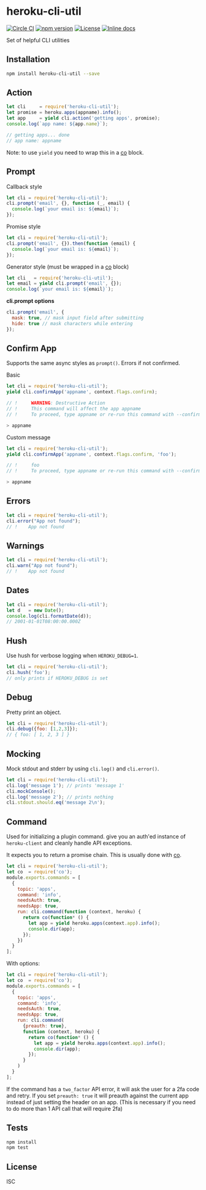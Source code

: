 # heroku-cli-util

[![Circle CI](https://circleci.com/gh/heroku/heroku-cli-util/tree/master.svg?style=svg)](https://circleci.com/gh/heroku/heroku-cli-util/tree/master)
[![npm version](https://badge.fury.io/js/heroku-cli-util.svg)](http://badge.fury.io/js/heroku-cli-util)
[![License](https://img.shields.io/npm/l/heroku-cli-util.svg)](./LICENSE)
[![Inline docs](http://inch-ci.org/github/heroku/heroku-cli-util.svg?branch=master)](http://inch-ci.org/github/heroku/heroku-cli-util)

Set of helpful CLI utilities

## Installation

```sh
npm install heroku-cli-util --save
```

## Action

```js
let cli     = require('heroku-cli-util');
let promise = heroku.apps(appname).info();
let app     = yield cli.action('getting apps', promise);
console.log(`app name: ${app.name}`);

// getting apps... done
// app name: appname
```

Note: to use `yield` you need to wrap this in a [co](https://github.com/tj/co) block.

## Prompt

Callback style

```js
let cli = require('heroku-cli-util');
cli.prompt('email', {}, function (_, email) {
  console.log(`your email is: ${email}`);
});
```

Promise style

```js
let cli = require('heroku-cli-util');
cli.prompt('email', {}).then(function (email) {
  console.log(`your email is: ${email}`);
});
```

Generator style (must be wrapped in a [co](https://github.com/tj/co) block)

```js
let cli   = require('heroku-cli-util');
let email = yield cli.prompt('email', {});
console.log(`your email is: ${email}`);
```

**cli.prompt options**

```js
cli.prompt('email', {
  mask: true, // mask input field after submitting
  hide: true // mask characters while entering
});
```

## Confirm App

Supports the same async styles as `prompt()`. Errors if not confirmed.

Basic

```js
let cli = require('heroku-cli-util');
yield cli.confirmApp('appname', context.flags.confirm);

// !     WARNING: Destructive Action
// !     This command will affect the app appname
// !     To proceed, type appname or re-run this command with --confirm appname

> appname
```

Custom message

```js
let cli = require('heroku-cli-util');
yield cli.confirmApp('appname', context.flags.confirm, 'foo');

// !     foo
// !     To proceed, type appname or re-run this command with --confirm appname

> appname
```

## Errors

```js
let cli = require('heroku-cli-util');
cli.error("App not found");
// !    App not found
```

## Warnings

```js
let cli = require('heroku-cli-util');
cli.warn("App not found");
// !    App not found
```

## Dates

```js
let cli = require('heroku-cli-util');
let d   = new Date();
console.log(cli.formatDate(d));
// 2001-01-01T08:00:00.000Z
```

## Hush

Use hush for verbose logging when `HEROKU_DEBUG=1`.

```js
let cli = require('heroku-cli-util');
cli.hush('foo');
// only prints if HEROKU_DEBUG is set
```

## Debug

Pretty print an object.

```js
let cli = require('heroku-cli-util');
cli.debug({foo: [1,2,3]});
// { foo: [ 1, 2, 3 ] }
```

## Mocking

Mock stdout and stderr by using `cli.log()` and `cli.error()`.

```js
let cli = require('heroku-cli-util');
cli.log('message 1'); // prints 'message 1'
cli.mockConsole();
cli.log('message 2'); // prints nothing
cli.stdout.should.eq('message 2\n');
```

## Command

Used for initializing a plugin command.
give you an auth'ed instance of `heroku-client` and cleanly handle API exceptions.

It expects you to return a promise chain. This is usually done with [co](https://github.com/tj/co).

```js
let cli = require('heroku-cli-util');
let co  = require('co');
module.exports.commands = [
  {
    topic: 'apps',
    command: 'info',
    needsAuth: true,
    needsApp: true,
    run: cli.command(function (context, heroku) {
      return co(function* () {
        let app = yield heroku.apps(context.app).info();
        console.dir(app);
      });
    })
  }
];
```

With options:

```js
let cli = require('heroku-cli-util');
let co  = require('co');
module.exports.commands = [
  {
    topic: 'apps',
    command: 'info',
    needsAuth: true,
    needsApp: true,
    run: cli.command(
      {preauth: true},
      function (context, heroku) {
        return co(function* () {
          let app = yield heroku.apps(context.app).info();
          console.dir(app);
        });
      }
    )
  }
];
```

If the command has a `two_factor` API error, it will ask the user for a 2fa code and retry.
If you set `preauth: true` it will preauth against the current app instead of just setting the header on an app. (This is necessary if you need to do more than 1 API call that will require 2fa)

## Tests

```sh
npm install
npm test
```

## License

ISC

